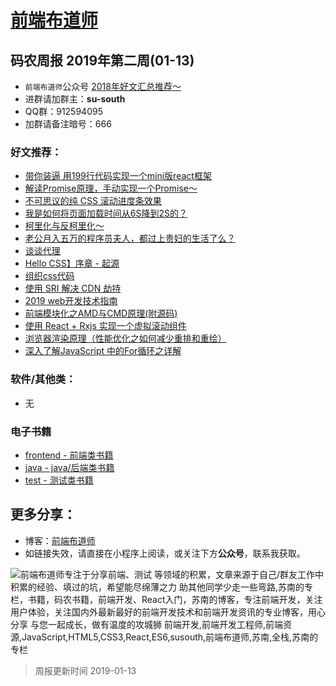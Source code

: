 
# [前端布道师](https://susouth.com/ "@IT·平头哥联盟，码农书籍，苏南的专栏")

##  码农周报 2019年第二周(01-13)

+ `前端布道师`公众号 [2018年好文汇总推荐～](https://mp.weixin.qq.com/s/-BA4X3ScSSpsZRrUCyTuBw)
+ 进群请加群主：**su-south**
+ QQ群：912594095
+ 加群请备注暗号：666

### 好文推荐：
+ [带你装逼 用199行代码实现一个mini版react框架](https://mp.weixin.qq.com/s/Gb-ZS71q9-5_vNR0Eyd6Bg)
+ [解读Promise原理，手动实现一个Promise～](https://mp.weixin.qq.com/s/tFI95wxWdWW3YTxLJGERGw)
+ [不可思议的纯 CSS 滚动进度条效果](https://juejin.im/post/5c35953ce51d45523f04b6d2)
+ [我是如何将页面加载时间从6S降到2S的？](https://mp.weixin.qq.com/s/hovB0PWdDt4_ne4-ufkznA)
+ [柯里化与反柯里化～](https://mp.weixin.qq.com/s/yHhbY3oBV6BnDZEHpgrdRA)
+ [老公月入五万的程序员夫人，都过上贵妇的生活了么？](https://mp.weixin.qq.com/s/aZUwfE9shlRXOmsGdp7j_A)
+ [谈谈代理](https://github.com/rainjay/blog/issues/9)
+ [Hello CSS】序章 - 起源](https://juejin.im/post/5c35723af265da616501c097)
+ [组织css代码](https://juejin.im/post/5c34b176518825258513f9be)
+ [使用 SRI 解决 CDN 劫持](https://juejin.im/post/5c355a816fb9a049a42f3ac8)
+ [2019 web开发技术指南](https://mp.weixin.qq.com/s/TzanIfsuKW7Ez2t8Qs1Caw)
+ [前端模块化之AMD与CMD原理(附源码)](http://t.cn/EqUAQOC)
+ [使用 React + Rxjs 实现一个虚拟滚动组件](http://t.cn/EqU2Qku)
+ [浏览器渲染原理（性能优化之如何减少重排和重绘）](http://t.cn/EqULqgn)
+ [深入了解JavaScript 中的For循环之详解](https://blog.csdn.net/weixin_43254766/article/details/85320426)

### 软件/其他类：
+ 无

### 电子书籍
+ [frontend - 前端类书籍](../frontend "前端类电子书籍整理")
+ [java - java/后端类书籍](../java "java或后端开发人员电子书籍整理")
+ [test - 测试类书籍](../test "测试人员电子书籍整理")

## 更多分享：
+ 博客：[前端布道师](https://susouth.com "前端布道师")
+ 如链接失效，请直接在小程序上阅读，或关注下方**公众号**，联系我获取。

![前端布道师专注于分享前端、测试 等领域的积累，文章来源于自己/群友工作中积累的经验、填过的坑，希望能尽绵薄之力 助其他同学少走一些弯路,苏南的专栏，书籍，码农书籍，前端开发、React入门，苏南的博客，专注前端开发，关注用户体验，关注国内外最新最好的前端开发技术和前端开发资讯的专业博客，用心分享 与您一起成长，做有温度的攻城狮 前端开发,前端开发工程师,前端资源,JavaScript,HTML5,CSS3,React,ES6,susouth,前端布道师,苏南,全栈,苏南的专栏](https://user-images.githubusercontent.com/18324563/100540104-2b5d5a00-3276-11eb-90b4-1a8d6a4444b8.png "前端布道师")

> 周报更新时间 2019-01-13


